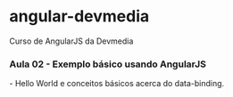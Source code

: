 # angular-devmedia
Curso de AngularJS da Devmedia

<h3>Aula 02 - Exemplo básico usando AngularJS</h3>
- Hello World e conceitos básicos acerca do data-binding.
